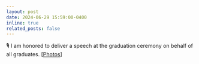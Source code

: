 ```yaml
---
layout: post
date: 2024-06-29 15:59:00-0400
inline: true
related_posts: false
---
```


🎙️ I am honored to deliver a speech at the graduation ceremony on behalf of all graduates.  [[Photos](assets/img/SZU-Speech.jpg)]
